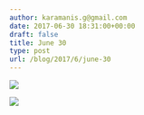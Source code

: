 ```yaml
---
author: karamanis.g@gmail.com
date: 2017-06-30 18:31:00+00:00
draft: false
title: June 30
type: post
url: /blog/2017/6/june-30
---
```




  
   ![](https://images.squarespace-cdn.com/content/v1/4f3f61bae4b063b909445965/1498845637152-1FET1WJWDOQ006KO0HKY/ke17ZwdGBToddI8pDm48kLSERMgCVymnItqhne5EfYV7gQa3H78H3Y0txjaiv_0fDoOvxcdMmMKkDsyUqMSsMWxHk725yiiHCCLfrh8O1z5QHyNOqBUUEtDDsRWrJLTmMCg6RGY8TrcVSOIk4QoDPnvjthEs8TAhVmYN7i_-QaEW7L_Q40KNxq4S2FLq3V0y/IMG_1514.jpg?format=original)

  

  
   ![](https://images.squarespace-cdn.com/content/v1/4f3f61bae4b063b909445965/1498845636513-HF2H0SWKUMF8KQO42MBA/ke17ZwdGBToddI8pDm48kF9aEDQaTpZHfWEO2zppK7Z7gQa3H78H3Y0txjaiv_0fDoOvxcdMmMKkDsyUqMSsMWxHk725yiiHCCLfrh8O1z5QPOohDIaIeljMHgDF5CVlOqpeNLcJ80NK65_fV7S1UX7HUUwySjcPdRBGehEKrDf5zebfiuf9u6oCHzr2lsfYZD7bBzAwq_2wCJyqgJebgg/IMG_1515.jpg?format=original)

  


